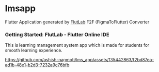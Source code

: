 # lmsapp

Flutter Application generated by [FlutLab](https://flutlab.io) F2F (FigmaToFlutter) Converter

### Getting Started: FlutLab - Flutter Online IDE

This is learning management system app which is made
for students for smooth learning experience.




https://github.com/ashish-nagmoti/lms_app/assets/135442863/f2bd87ea-ad1b-48e1-b2d3-7232a9c76bfb

